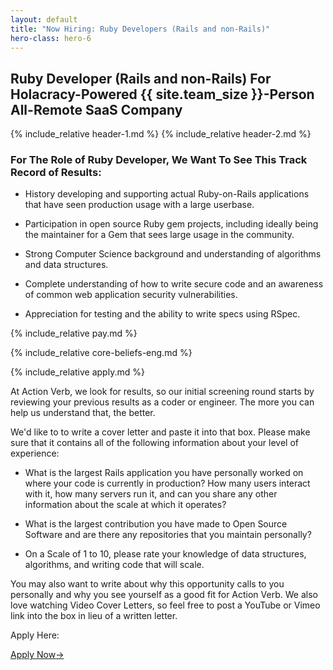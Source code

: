 ```yaml
---
layout: default
title: "Now Hiring: Ruby Developers (Rails and non-Rails)"
hero-class: hero-6
---
```


## Ruby Developer (Rails and non-Rails) For Holacracy-Powered {{ site.team_size }}-Person All-Remote SaaS Company

{% include_relative header-1.md %}
{% include_relative header-2.md %}

### For The Role of Ruby Developer, We Want To See This Track Record of Results:

 * History developing and supporting actual Ruby-on-Rails applications
that have seen production usage with a large userbase.

 * Participation in open source Ruby gem projects, including ideally
 being the maintainer for a Gem that sees large usage in the community.

 * Strong Computer Science background and understanding of algorithms and
 data structures.

 * Complete understanding of how to write secure code and an awareness of
 common web application security vulnerabilities.

 * Appreciation for testing and the ability to write specs using RSpec.

{% include_relative pay.md %}

{% include_relative core-beliefs-eng.md %}

{% include_relative apply.md %}

At Action Verb, we look for results, so our initial screening round
starts by reviewing your previous results as a coder or engineer.  The
more you can help us understand that, the better.

We'd like to to write a cover letter and paste it into that box.  Please make sure
that it contains all of the following information about your level of experience:

 * What is the largest Rails application you have personally worked on where
 your code is currently in production?  How many users interact with it,
 how many servers run it, and can you share any other information about
 the scale at which it operates?

 * What is the largest contribution you have made to Open Source
 Software and are there any repositories that you maintain personally?

 * On a Scale of 1 to 10, please rate your knowledge of data structures,
 algorithms, and writing code that will scale.

You may also want to write about why this opportunity calls to you
personally and why you see yourself as a good fit for Action Verb.  We
also love watching Video Cover Letters, so feel free to post a YouTube
or Vimeo link into the box in lieu of a written letter.

Apply Here:

<p><a class="page-btn f7 f5-ns ttu tracked-slight mb2" href="http://actionverb.applytojob.com/apply/XewrZe/Systems-Engineer">Apply Now<span class="pl1">&#8594;</span></a></p>


